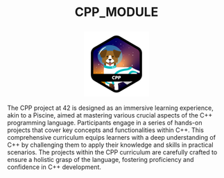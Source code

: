 # <p align = "center"> CPP_MODULE</p>

<p align = "center">
<a href = "https://github.com/Hotaruban"><img CPP = "CPP_module" src = "cppn.png"></a>
</p>

The CPP project at 42 is designed as an immersive learning experience, akin to a Piscine, aimed at mastering various crucial aspects of the C++ programming language. Participants engage in a series of hands-on projects that cover key concepts and functionalities within C++. This comprehensive curriculum equips learners with a deep understanding of C++ by challenging them to apply their knowledge and skills in practical scenarios. The projects within the CPP curriculum are carefully crafted to ensure a holistic grasp of the language, fostering proficiency and confidence in C++ development.

